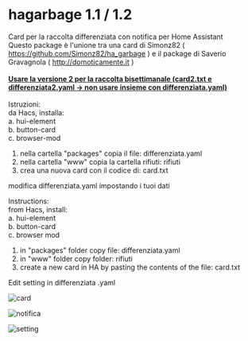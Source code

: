# hagarbage 1.1 / 1.2
Card per la raccolta differenziata con notifica per Home Assistant<br>
Questo package è l'unione tra una card di Simonz82 ( https://github.com/Simonz82/ha_garbage ) e il package di Saverio Gravagnola ( http://domoticamente.it  )<br><br>
<u><b>Usare la versione 2 per la raccolta bisettimanale (card2.txt e differenziata2.yaml -> non usare insieme con differenziata.yaml)</u></b><br><br>
Istruzioni: <br>
da Hacs, installa: <br>
a. hui-element <br>
b. button-card <br>
c. browser-mod <br>
1) nella cartella "packages" copia il file: differenziata.yaml <br>
2) nella cartella "www" copia la cartella rifiuti: rifiuti <br>
3) crea una nuova card con il codice di: card.txt <br>

modifica differenziata.yaml impostando i tuoi dati<br>

Instructions: <br>
from Hacs, install: <br>
a. hui-element <br>
b. button-card <br>
c. browser mod <br>
1) in "packages" folder copy file: differenziata.yaml <br>
2) in "www" folder copy folder: rifiuti <br>
3) create a new card in HA by pasting the contents of the file: card.txt <br>

Edit setting in differenziata .yaml<br>

![card](https://github.com/user-attachments/assets/c9bd0372-721d-4998-b5fa-534803e90cac)

![notifica](https://github.com/user-attachments/assets/01f6e109-1018-4799-b08a-c6b538006398)

![setting](https://github.com/user-attachments/assets/07f3e42b-bd36-4a93-8b4b-62851a3bbbce)
